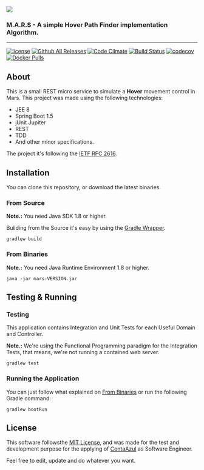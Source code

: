 <img src="https://ih0.redbubble.net/image.121379875.8690/sticker,220x200-bg,ffffff-pad,220x200,ffffff.u3.jpg"/>

### M.A.R.S - A simple Hover Path Finder implementation Algorithm.

----------------------
[![license](https://img.shields.io/github/license/mashape/apistatus.svg)]() [![Github All Releases](https://img.shields.io/github/downloads/sant0ro/mars/total.svg)]() [![Code Climate](https://img.shields.io/codeclimate/issues/github/sant0ro/mars.svg)]() [![Build Status](https://travis-ci.org/sant0ro/mars.svg?branch=master)](https://travis-ci.org/sant0ro/mars) [![codecov](https://codecov.io/gh/sant0ro/mars/branch/master/graph/badge.svg)](https://codecov.io/gh/sant0ro/mars) [![Docker Pulls](https://img.shields.io/docker/pulls/sant0ro/mars.svg)]()

## About

This is a small REST micro service to simulate a **Hover** movement control in Mars. This project was made using the following technologies:

* JEE 8
* Spring Boot 1.5
* jUnit Jupiter
* REST
* TDD
* And other minor specifications.

The project it's following the [IETF RFC 2616](https://tools.ietf.org/html/rfc2616).

## Installation

You can clone this repository, or download the latest binaries.

### From Source

**Note.:** You need Java SDK 1.8 or higher.

Building from the Source it's easy by using the [Gradle Wrapper](htts://gradle.org).

```
gradlew build
```

### From Binaries

**Note.:** You need Java Runtime Environment 1.8 or higher.

```
java -jar mars-VERSION.jar
```

## Testing & Running

### Testing

This application contains Integration and Unit Tests for each Useful Domain and Controller.

**Note.:** We're using the Functional Programming paradigm for the Integration Tests, that means, we're not running a contained web server.

```
gradlew test
```

### Running the Application

You can just follow what explained on [From Binaries](#From-Binaries) or run the following Gradle command:

```
gradlew bootRun
```

## License

This software followsthe [MIT License](LICENSE), and was made for the test and development purpose for the applying of [ContaAzul](https://contaazul.com/) as Software Engineer.

Feel free to edit, update and do whatever you want.

